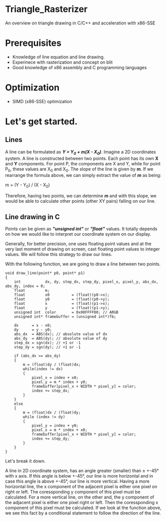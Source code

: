 # Triangle_Rasterizer
An overview on triangle drawing in C/C++ and acceleration with x86-SSE

# Prerequisites
- Knowledge of line equation and line drawing.
- Experinece with rasterization and concept on blit
- Good knowledge of x86 assembly and C programming languages

# Optimization
- SIMD (x86-SSE) optimization 

# Let's get started.
## Lines
A line can be formulated as ***Y = Y<sub>0</sub> + m(X - X<sub>0</sub>)***. Imagine a 2D coordinates system. A line is constructed between two points. Each point has its own **X** and **Y** components. For point P, the components are X and Y, while for point P<sub>0</sub>, these values are X<sub>0</sub> and X<sub>0</sub>. The slope of the line is given by **m**. If we rearrange the formula above, we can simply extract the value of ***m*** as being: 

m = (Y - Y<sub>0</sub>) / (X - X<sub>0</sub>)

Therefore, having two points, we can determine ***m*** and with this slope, we would be able to calculate other points (other XY pairs) falling on our line.

## Line drawing in C
Points can be given as ***"unsigned int"*** or ***"float"*** values. It totally depends on how we would like to interpret our coordinate system on our display.

Generally, for better precision, one uses floating point values and at the very last moment of drawing on screen, cast floating point values to integer values. We will follow this strategy to draw our lines.

With the following function, we are going to draw a line between two points.

    void draw_line(point* p0, point* p1) 
    {
		int           dx, dy, step_dx, step_dy, pixel_x, pixel_y, abs_dx, abs_dy, index = 0;
		float         m;
		float         x0          = (float)(p0->x);
		float         y0          = (float)(p0->y);
		float         x           = (float)(p1->x);
		float         y           = (float)(p1->y);
		unsigned int  color       = 0x00FFFF00; // ARGB
		unsigned int* framebuffer = (unsigned int*)fb;

		dx      = x - x0;
		dy      = y - y0;
		abs_dx  = ABS(dx); // absolute value of dx
		abs_dy  = ABS(dy); // absolute value of dy
		step_dx = sgn(dx); // +1 or -1
		step_dy = sgn(dy); // +1 or -1

		if (abs_dx >= abs_dy)
		{
			m = (float)dy / (float)dx;
			while(index != dx)
			{
				pixel_x = index + x0;
				pixel_y = m * index + y0;
				framebuffer[pixel_x + WIDTH * pixel_y] = color;
				index += step_dx;
			}
		}
		else
		{
			m = (float)dx / (float)dy;
			while (index != dy)
			{
				pixel_y = index + y0;
				pixel_x = m * index + x0;
				framebuffer[pixel_x + WIDTH * pixel_y] = color;
				index += step_dy;
			}
		}
	}

Let's break it down. 

A line in 2D coordinate system, has an angle greater (smaller) than $\pm$ +-45° with x axis. If this angle is below +-45°, our line is more horizontal and in case this angle is above +-45°, our line is more vertical. Having a more horizontal line, the x component of the adjacent pixel is either one pixel on right or left. The coressponding y component of this pixel must be calculated. For a more vertical line, on the other and, the y component of the adjacent pixel is either one pixel right or left. Then the coressponding x component of this pixel must be calculated. If we look at the function above, we see this fact by a conditional statement to follow the direction of the line.
